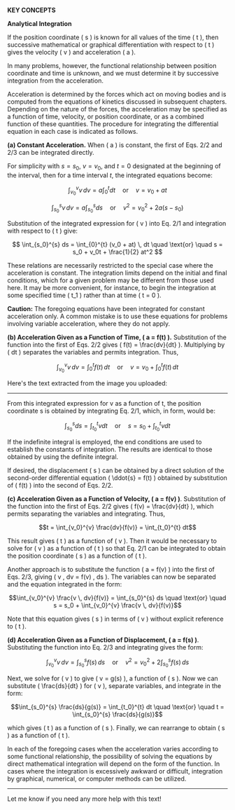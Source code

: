 
**KEY CONCEPTS**

**Analytical Integration**

If the position coordinate \( s \) is known for all values of the time \( t \), then successive mathematical or graphical differentiation with respect to \( t \) gives the velocity \( v \) and acceleration \( a \). 

In many problems, however, the functional relationship between position coordinate and time is unknown, and we must determine it by successive integration from the acceleration. 

Acceleration is determined by the forces which act on moving bodies and is computed from the equations of kinetics discussed in subsequent chapters. Depending on the nature of the forces, the acceleration may be specified as a function of time, velocity, or position coordinate, or as a combined function of these quantities. The procedure for integrating the differential equation in each case is indicated as follows.


**(a) Constant Acceleration.** When \( a \) is constant, the first of Eqs. 2/2 and 2/3 can be integrated directly.

For simplicity with $s = s_0$, $v = v_0$, and $t = 0$ designated at the beginning of the interval, then for a time interval $t$, the integrated equations become:

$$ \int_{v_0}^{v} v \, dv = a \int_{0}^{t} dt \quad \text{or} \quad v = v_0 + at $$

$$ \int_{s_0}^{s} v \, dv = a \int_{s_0}^{s} ds \quad \text{or} \quad v^2 = v_0^2 + 2a(s - s_0) $$

Substitution of the integrated expression for \( v \) into Eq. 2/1 and integration with respect to \( t \) give:

$$ \int_{s_0}^{s} ds = \int_{0}^{t} (v_0 + at) \, dt \quad \text{or} \quad s = s_0 + v_0t + \frac{1}{2} at^2 $$

These relations are necessarily restricted to the special case where the acceleration is constant. The integration limits depend on the initial and final conditions, which for a given problem may be different from those used here. It may be more convenient, for instance, to begin the integration at some specified time \( t_1 \) rather than at time \( t = 0 \).

**Caution:** The foregoing equations have been integrated for constant acceleration only. A common mistake is to use these equations for problems involving variable acceleration, where they do not apply.

**(b) Acceleration Given as a Function of Time, \( a = f(t) \).** Substitution of the function into the first of Eqs. 2/2 gives \( f(t) = \frac{dv}{dt} \). Multiplying by \( dt \) separates the variables and permits integration. Thus,

$$ \int_{v_0}^{v} v \, dv = \int_{0}^{t} f(t) \, dt \quad \text{or} \quad v = v_0 + \int_{0}^{t} f(t) \, dt $$

Here's the text extracted from the image you uploaded:

---

From this integrated expression for v as a function of t, the position coordinate s is obtained by integrating Eq. 2/1, which, in form, would be:

$$\int_{s_0}^{s} ds = \int_{t_0}^{t} v dt \quad \text{or} \quad s = s_0 + \int_{t_0}^{t} v dt$$

If the indefinite integral is employed, the end conditions are used to establish the constants of integration. The results are identical to those obtained by using the definite integral.

If desired, the displacement \( s \) can be obtained by a direct solution of the second-order differential equation \( \ddot{s} = f(t) \) obtained by substitution of \( f(t) \) into the second of Eqs. 2/2.

**(c) Acceleration Given as a Function of Velocity, \( a = f(v) \)**. Substitution of the function into the first of Eqs. 2/2 gives \( f(v) = \frac{dv}{dt} \), which permits separating the variables and integrating. Thus,

$$t = \int_{v_0}^{v} \frac{dv}{f(v)} = \int_{t_0}^{t} dt$$

This result gives \( t \) as a function of \( v \). Then it would be necessary to solve for \( v \) as a function of \( t \) so that Eq. 2/1 can be integrated to obtain the position coordinate \( s \) as a function of \( t \).

Another approach is to substitute the function \( a = f(v) \) into the first of Eqs. 2/3, giving \( v \, dv = f(v) \, ds \). The variables can now be separated and the equation integrated in the form:

$$\int_{v_0}^{v} \frac{v \, dv}{f(v)} = \int_{s_0}^{s} ds \quad \text{or} \quad s = s_0 + \int_{v_0}^{v} \frac{v \, dv}{f(v)}$$

Note that this equation gives \( s \) in terms of \( v \) without explicit reference to \( t \).

**(d) Acceleration Given as a Function of Displacement, \( a = f(s) \)**. Substituting the function into Eq. 2/3 and integrating gives the form:

$$\int_{v_0}^{v} v \, dv = \int_{s_0}^{s} f(s) \, ds \quad \text{or} \quad v^2 = v_0^2 + 2 \int_{s_0}^{s} f(s) \, ds$$

Next, we solve for \( v \) to give \( v = g(s) \), a function of \( s \). Now we can substitute \( \frac{ds}{dt} \) for \( v \), separate variables, and integrate in the form:

$$\int_{s_0}^{s} \frac{ds}{g(s)} = \int_{t_0}^{t} dt \quad \text{or} \quad t = \int_{s_0}^{s} \frac{ds}{g(s)}$$

which gives \( t \) as a function of \( s \). Finally, we can rearrange to obtain \( s \) as a function of \( t \).

In each of the foregoing cases when the acceleration varies according to some functional relationship, the possibility of solving the equations by direct mathematical integration will depend on the form of the function. In cases where the integration is excessively awkward or difficult, integration by graphical, numerical, or computer methods can be utilized.

---

Let me know if you need any more help with this text!